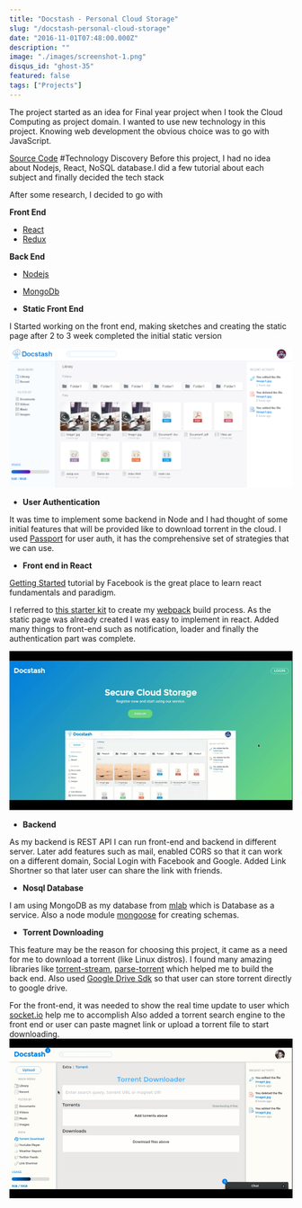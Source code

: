 ```yaml
---
title: "Docstash - Personal Cloud Storage"
slug: "/docstash-personal-cloud-storage"
date: "2016-11-01T07:48:00.000Z"
description: ""
image: "./images/screenshot-1.png"
disqus_id: "ghost-35"
featured: false
tags: ["Projects"]
---
```


The project started as an idea for Final year project when I took the Cloud Computing as project domain.
I wanted to use new technology in this project. Knowing web development the obvious choice was to go with JavaScript.

[Source Code](https://github.com/rakshans1/docstash)
#Technology Discovery
Before this project, I had no idea about Nodejs, React, NoSQL database.I did a few tutorial about each subject and finally decided the tech stack

After some research, I decided to go with

**Front End**

- [React](https://facebook.github.io/react/)
- [Redux](https://github.com/reactjs/redux)

**Back End**

- [Nodejs](https://nodejs.org)
- [MongoDb](https://www.mongodb.com/)

- **Static Front End**

I Started working on the front end, making sketches and creating the static page after 2 to 3 week completed the initial static version

![Docstash Static Version](./images/screenshot.png)

- **User Authentication**

It was time to implement some backend in Node and I had thought of some initial features that will be provided like to download torrent in the cloud.
I used [Passport](http://passportjs.org/) for user auth, it has the comprehensive set of strategies that we can use.

- **Front end in React**

[Getting Started](https://facebook.github.io/react/tutorial/tutorial.html#getting-started) tutorial by Facebook is the great place to learn react fundamentals and paradigm.

I referred to [this starter kit](https://github.com/coryhouse/react-slingshot) to create my [webpack](https://webpack.github.io) build process.
As the static page was already created I was easy to implement in react. Added many things to front-end such as notification, loader and finally the authentication part was complete.

![Docstash Authentication](./images/source.gif)

- **Backend**

As my backend is REST API I can run front-end and backend in different server. Later add features such as mail, enabled CORS so that it can work on a different domain, Social Login with Facebook and Google.
Added Link Shortner so that later user can share the link with friends.

- **Nosql Database**

I am using MongoDB as my database from [mlab](https://mlab.com/) which is Database as a service. Also a node module [mongoose](http://mongoosejs.com/) for creating schemas.

- **Torrent Downloading**

This feature may be the reason for choosing this project, it came as a need for me to download a torrent (like Linux distros). I found many amazing libraries like [torrent-stream](https://github.com/mafintosh/torrent-stream), [parse-torrent](https://github.com/feross/parse-torrent) which helped me to build the back end. Also used [Google Drive Sdk](https://github.com/google/google-api-nodejs-client) so that user can store torrent directly to google drive.

For the front-end, it was needed to show the real time update to user which [socket.io](http://socket.io/) help me to accomplish
Also added a torrent search engine to the front end or user can paste magnet link or upload a torrent file to start downloading.
![Docstash Torrent Download](./images/source-1.gif)
